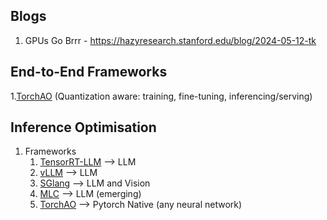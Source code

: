 ## Blogs
1. GPUs Go Brrr - https://hazyresearch.stanford.edu/blog/2024-05-12-tk

## End-to-End Frameworks
1.[TorchAO](https://github.com/pytorch/ao) (Quantization aware: training, fine-tuning, inferencing/serving)

## Inference Optimisation
1. Frameworks 
    1. [TensorRT-LLM](https://nvidia.github.io/TensorRT-LLM/overview.html) --> LLM
    2. [vLLM](https://docs.vllm.ai/en/latest/) --> LLM
    3. [SGlang](https://docs.sglang.ai/) --> LLM and Vision
    4. [MLC](https://llm.mlc.ai/docs/) --> LLM (emerging)
    5. [TorchAO](https://github.com/pytorch/ao) --> Pytorch Native (any neural network)
       
